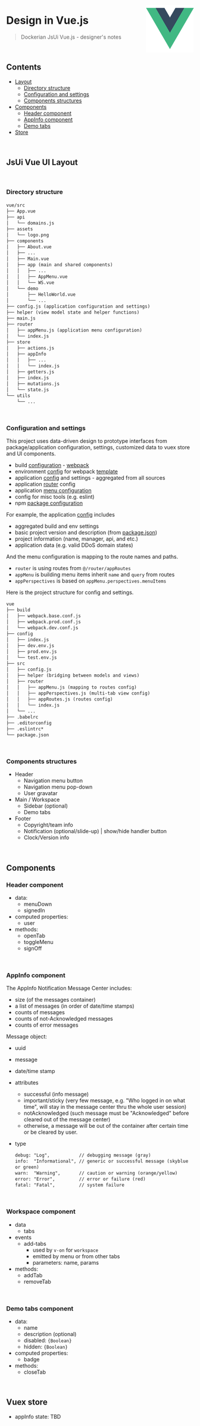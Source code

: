 <img src="assets/vue.png" height="128px" align="right"
  style="border:0;height:128px;text-align:right;vertical-align:middle;"
  alt="Vue.js" border="0" title="Vue.js" valign="middle" />
# Design in Vue.js

> Dockerian JsUi Vue.js - designer's notes


<br/><a name="contents"></a>
## Contents

  * [Layout](#ui)
    - [Directory structure](#domains-p)
    - [Configuration and settings](#config)
    - [Components structures](#ui-layout)
  * [Components](#components)
    - [Header component](#header)
    - [AppInfo component](#appInfo)
    - [Demo tabs](#tab)
  * [Store](#store)


<a name="ui"><br/></a>
## JsUi Vue UI Layout

<a name="tree"><br/></a>
### Directory structure

  ```
  vue/src
  ├── App.vue
  ├── api
  │   └── domains.js
  ├── assets
  │   └── logo.png
  ├── components
  │   ├── About.vue
  │   ├── ...
  │   ├── Main.vue
  │   ├── app (main and shared components)
  │   │   ├── ...
  │   │   ├── AppMenu.vue
  │   │   └── WS.vue
  │   └── demo
  │       ├── HelloWorld.vue
  │       └── ...
  ├── config.js (application configuration and settings)
  ├── helper (view model state and helper functions)
  ├── main.js
  ├── router
  │   ├── appMenu.js (application menu configuration)
  │   └── index.js
  ├── store
  │   ├── actions.js
  │   ├── appInfo
  │   │   ├── ...
  │   │   └── index.js
  │   ├── getters.js
  │   ├── index.js
  │   ├── mutations.js
  │   └── state.js
  └── utils
      └── ...
  ```

<a name="config"><br/></a>
### Configuration and settings

  This project uses data-driven design to prototype interfaces from
  package/application configuration, settings, customized data to vuex store
  and UI components.
  * build [configuration](./build) - [webpack](https://webpack.js.org/concepts/)
  * environment [config](./config) for webpack [template](http://vuejs-templates.github.io/webpack/structure.html)
  * application [config](./src/config.js) and settings - aggregated from all sources
  * application [router](./src/router/index.js) config
  * application [menu configuration](./src/helper/appMenu.js)
  * config for misc tools (e.g. eslint)
  * npm [package configuration](./package.json)

For example, the application [config](./src/config.js) includes
  - aggregated build and env settings
  - basic project version and description (from [package.json](./package.json))
  - project information (name, manager, api, and etc.)
  - application data (e.g. valid DDoS domain states)

And the menu configuration is mapping to the route names and paths.
  - `router` is using routes from `@/router/appRoutes`
  - `appMenu` is building menu items inherit `name` and `query` from routes
  - `appPerspectives` is based on `appMenu.perspectives.menuItems`

Here is the project structure for config and settings.

  ```
  vue
  ├── build
  │   ├── webpack.base.conf.js
  │   ├── webpack.prod.conf.js
  │   └── webpack.dev.conf.js
  ├── config
  │   ├── index.js
  │   ├── dev.env.js
  │   ├── prod.env.js
  │   └── test.env.js
  ├── src
  │   ├── config.js
  │   ├── helper (bridging between models and views)
  │   ├── router
  │   │   ├── appMenu.js (mapping to routes config)
  │   │   ├── appPerspectives.js (multi-tab view config)
  │   │   ├── appRoutes.js (routes config)
  │   │   └── index.js
  │   └── ...
  ├── .babelrc
  ├── .editorconfig
  ├── .eslintrc*
  └── package.json
  ```

<a name="ui-layout"><br/></a>
### Components structures

  * Header
    - Navigation menu button
    - Navigation menu pop-down
    - User gravatar
  * Main / Workspace
    - Sidebar (optional)
    - Demo tabs
  * Footer
    - Copyright/team info
    - Notification (optional/slide-up) | show/hide handler button
    - Clock/Version info



<a name="components"><br/></a>
## Components

<a name="header"></a>
### Header component

  * data:
    - menuDown
    - signedIn
  * computed properties:
    - user
  * methods:
    - openTab
    - toggleMenu
    - signOff

<a name="appInfo"><br/></a>
### AppInfo component

  The AppInfo Notification Message Center includes:
  - size (of the messages container)
  - a list of messages (in order of date/time stamps)
  - counts of messages
  - counts of not-Acknowledged messages
  - counts of error messages


  Message object:
  * uuid
  * message
  * date/time stamp
  * attributes
    - successful (info message)
    - important/sticky (very few message, e.g. "Who logged in on what time", will stay in the message center thru the whole user session)
    - notAcknowledged (such message must be "Acknowledged" before cleared out of the message center)
    - otherwise, a message will be out of the container after certain time or be cleared by user.
  * type

    ```
    debug: "Log",           // debugging message (gray)
    info:  "Informational", // generic or successful message (skyblue or green)
    warn:  "Warning",       // caution or warning (orange/yellow)
    error: "Error",         // error or failure (red)
    fatal: "Fatal",         // system failure
    ```

<a name="appInfo"><br/></a>
### Workspace component

  * data
    - tabs
  * events
    * add-tabs
      - used by `v-on` for `workspace`
      - emitted by menu or from other tabs
      - parameters: name, params
  * methods:
    - addTab
    - removeTab

<a name="tab"><br/></a>
### Demo tabs component

  * data:
    - name
    - description (optional)
    - disabled: `{Boolean}`
    - hidden: `{Boolean}`
  * computed properties:
    - badge
  * methods:
    - closeTab



<a name="store"><br/></a>
## Vuex store

  * appInfo state: TBD
